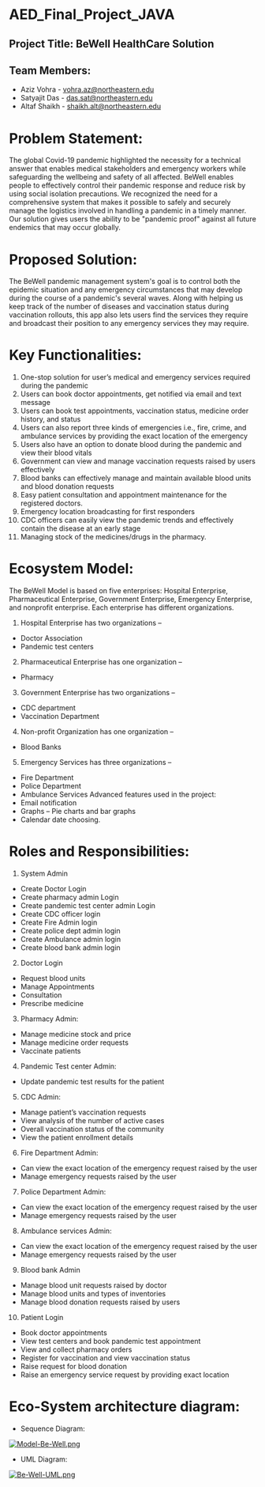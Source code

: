 # AED_Final_Project_JAVA

## Project Title: BeWell HealthCare Solution 
 
## Team Members:
* Aziz Vohra - vohra.az@northeastern.edu
* Satyajit Das - das.sat@northeastern.edu
* Altaf Shaikh - shaikh.alt@northeastern.edu

# Problem Statement:
The global Covid-19 pandemic highlighted the necessity for a technical answer that enables medical stakeholders and emergency workers while safeguarding the wellbeing and safety of all affected. BeWell enables people to effectively control their pandemic response and reduce risk by using social isolation precautions. We recognized the need for a comprehensive system that makes it possible to safely and securely manage the logistics involved in handling a pandemic in a timely manner. Our solution gives users the ability to be "pandemic proof" against all future endemics that may occur globally.

# Proposed Solution:
The BeWell pandemic management system's goal is to control both the epidemic situation and any emergency circumstances that may develop during the course of a pandemic's several waves. Along with helping us keep track of the number of diseases and vaccination status during vaccination rollouts, this app also lets users find the services they require and broadcast their position to any emergency services they may require.

# Key Functionalities:
1. One-stop solution for user’s medical and emergency services required during the pandemic
2. Users can book doctor appointments, get notified via email and text message
3. Users can book test appointments, vaccination status, medicine order history, and status
4. Users can also report three kinds of emergencies i.e., fire, crime, and ambulance services by providing the exact location of the emergency
5. Users also have an option to donate blood during the pandemic and view their blood vitals
6. Government can view and manage vaccination requests raised by users effectively
7. Blood banks can effectively manage and maintain available blood units and blood donation requests
8. Easy patient consultation and appointment maintenance for the registered doctors.
9. Emergency location broadcasting for first responders
10. CDC officers can easily view the pandemic trends and effectively contain the disease at an early stage
11. Managing stock of the medicines/drugs in the pharmacy.

# Ecosystem Model:
The BeWell Model is based on five enterprises: Hospital Enterprise, Pharmaceutical Enterprise, Government Enterprise, Emergency Enterprise, and nonprofit enterprise.
Each enterprise has different organizations.
1. Hospital Enterprise has two organizations –
* Doctor Association
* Pandemic test centers
2. Pharmaceutical Enterprise has one organization –
* Pharmacy
3. Government Enterprise has two organizations –
* CDC department
* Vaccination Department
4. Non-profit Organization has one organization –
* Blood Banks
5. Emergency Services has three organizations –
* Fire Department
* Police Department
* Ambulance Services
Advanced features used in the project:
* Email notification
* Graphs – Pie charts and bar graphs
* Calendar date choosing.


# Roles and Responsibilities:
1. System Admin
* Create Doctor Login
* Create pharmacy admin Login
* Create pandemic test center admin Login
* Create CDC officer login
* Create Fire Admin login
* Create police dept admin login
* Create Ambulance admin login
* Create blood bank admin login
2. Doctor Login
* Request blood units
* Manage Appointments
* Consultation
* Prescribe medicine
3. Pharmacy Admin:
* Manage medicine stock and price
* Manage medicine order requests
* Vaccinate patients
4. Pandemic Test center Admin:
* Update pandemic test results for the patient
5. CDC Admin:
* Manage patient’s vaccination requests
* View analysis of the number of active cases
* Overall vaccination status of the community
* View the patient enrollment details
6. Fire Department Admin:
* Can view the exact location of the emergency request raised by the user
* Manage emergency requests raised by the user
7. Police Department Admin:
* Can view the exact location of the emergency request raised by the user
* Manage emergency requests raised by the user
8. Ambulance services Admin:
* Can view the exact location of the emergency request raised by the user
* Manage emergency requests raised by the user
9. Blood bank Admin
* Manage blood unit requests raised by doctor
* Manage blood units and types of inventories
* Manage blood donation requests raised by users
10. Patient Login
* Book doctor appointments
* View test centers and book pandemic test appointment
* View and collect pharmacy orders
* Register for vaccination and view vaccination status
* Raise request for blood donation
* Raise an emergency service request by providing exact location



# Eco-System architecture diagram:

* Sequence Diagram:

[![Model-Be-Well.png](https://i.postimg.cc/HnykPd5b/Model-Be-Well.png)](https://postimg.cc/YLt7vcdS)

* UML Diagram:

[![Be-Well-UML.png](https://i.postimg.cc/Nj75csn4/Be-Well-UML.png)](https://postimg.cc/5Xyx5VbY)


